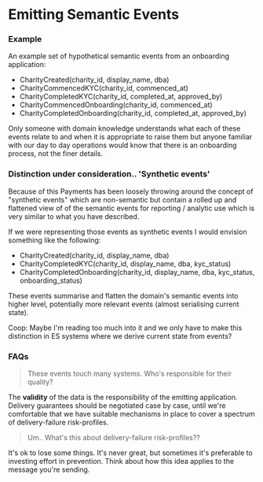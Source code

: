 # Emitting Semantic Events

### Example

An example set of hypothetical semantic events from an onboarding application:

- CharityCreated(charity_id, display_name, dba)
- CharityCommencedKYC(charity_id, commenced_at)
- CharityCompletedKYC(charity_id, completed_at, approved_by)
- CharityCommencedOnboarding(charity_id, commenced_at)
- CharityCompletedOnboarding(charity_id, completed_at, approved_by)

Only someone with domain knowledge understands what each of these events relate to and when it is appropriate to raise them but anyone familiar with our day to day operations would know that there is an onboarding process, not the finer details.

### Distinction under consideration.. 'Synthetic events'

Because of this Payments has been loosely throwing around the concept of "synthetic events" which are non-semantic but contain a rolled up and flattened view of of the semantic events for reporting / analytic use which is very similar to what you have described.

If we were representing those events as synthetic events I would envision something like the following:

- CharityCreated(charity_id, display_name, dba)
- CharityCompletedKYC(charity_id, display_name, dba, kyc_status)
- CharityCompletedOnboarding(charity_id, display_name, dba, kyc_status, onboarding_status)

These events summarise and flatten the domain's semantic events into higher level, potentially more relevant events (almost serialising current state).

Coop: Maybe I'm reading too much into it and we only have to make this distinction in ES systems where we derive current state from events?

### FAQs

> These events touch many systems. Who's responsible for their quality?

The **validity** of the data is the responsibility of the emitting application. Delivery guarantees should be negotiated case by case, until we're comfortable that we have suitable mechanisms in place to cover a spectrum of delivery-failure risk-profiles.

> Um.. What's this about delivery-failure risk-profiles??

It's ok to lose some things. It's never great, but sometimes it's preferable to investing effort in prevention. Think about how this idea applies to the message you're sending.



